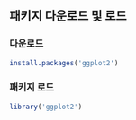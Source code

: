 ## 패키지 다운로드 및 로드



### 다운로드

```R
install.packages('ggplot2')
```





### 패키지 로드

```R
library('ggplot2')
```

